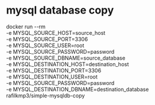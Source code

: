 # mysql database copy

  docker run --rm \
  -e MYSQL_SOURCE_HOST=source_host \
  -e MYSQL_SOURCE_PORT=3306 \
  -e MYSQL_SOURCE_USER=root \
  -e MYSQL_SOURCE_PASSWORD=password \
  -e MYSQL_SOURCE_DBNAME=source_database \
  -e MYSQL_DESTINATION_HOST=destination_host \
  -e MYSQL_DESTINATION_PORT=3306 \
  -e MYSQL_DESTINATION_USER=root \
  -e MYSQL_SOURCE_PASSWORD=password \
  -e MYSQL_DESTINATION_DBNAME=destination_database \
  rafilkmp3/simple-mysqldb-copy
